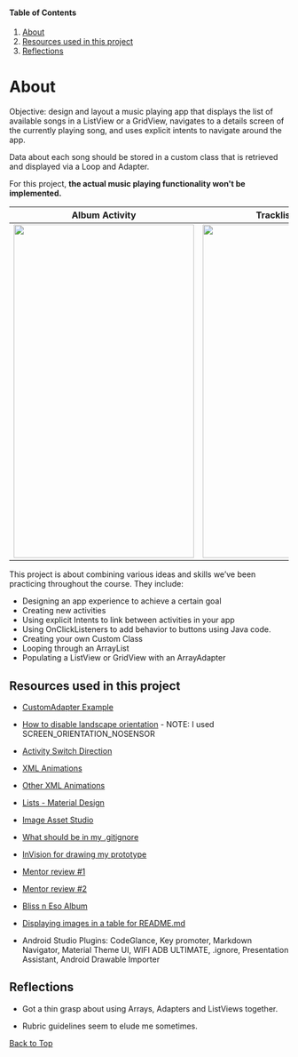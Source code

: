 #### Table of Contents
  1. [About](#about)
  2. [Resources used in this project](#resources-used-in-this-project)
  3. [Reflections](#reflections)

# About
  Objective: design and layout a music playing app that displays the list of available songs in a ListView or a GridView, navigates to a details screen of the currently playing song, and uses explicit intents to navigate around the app.

Data about each song should be stored in a custom class that is retrieved and displayed via a Loop and Adapter.

For this project, **the actual music playing functionality won't be implemented.**

Album Activity|Tracklist Activity|Now Playing Activity
:-------------------------:|:-------------------------:|:-------------------------:
<img src="https://i.imgur.com/MbKzkRx.jpg" width="325" height="600">  |  <img src="https://i.imgur.com/4WF1Dpv.jpg" width="325" height="600">  |  <img src="https://i.imgur.com/Rl6539B.jpg" width="325" height="600">

This project is about combining various ideas and skills we’ve been practicing throughout the course. They include:
* Designing an app experience to achieve a certain goal
* Creating new activities
* Using explicit Intents to link between activities in your app
* Using OnClickListeners to add behavior to buttons using Java code.
* Creating your own Custom Class
* Looping through an ArrayList
* Populating a ListView or GridView with an ArrayAdapter

## Resources used in this project

* [CustomAdapter Example](https://github.com/udacity/ud839_CustomAdapter_Example)

* [How to disable landscape orientation](https://stackoverflow.com/questions/6745797/how-to-set-entire-application-in-portrait-mode-only/9784269#9784269) - NOTE: I used SCREEN_ORIENTATION_NOSENSOR

* [Activity Switch Direction](https://stackoverflow.com/questions/5105126/android-activity-switch-direction/9747708#9747708)

* [XML Animations](https://stackoverflow.com/a/20188089/8651044)

* [Other XML Animations](https://www.androidhive.info/2013/06/android-working-with-xml-animations/)

* [Lists - Material Design](https://material.io/design/components/lists.html?utm_source=udacity&utm_medium=course&utm_campaign=android_basics#)

* [Image Asset Studio](https://developer.android.com/studio/write/image-asset-studio)

* [What should be in my .gitignore](https://stackoverflow.com/questions/16736856/what-should-be-in-my-gitignore-for-an-android-studio-project/17803964#17803964)

* [InVision for drawing my prototype](https://www.invisionapp.com/)

* [Mentor review #1](https://review.udacity.com/#!/reviews/1303073/shared)

* [Mentor review #2](https://review.udacity.com/#!/reviews/1305726/shared)

* [Bliss n Eso Album](https://en.wikipedia.org/wiki/Off_the_Grid_(Bliss_n_Eso_album)#Track_listing)

* [Displaying images in a table for README.md](https://stackoverflow.com/a/24320279/8651044)

* Android Studio Plugins: CodeGlance, Key promoter, Markdown Navigator, Material Theme UI, WIFI ADB ULTIMATE, .ignore, Presentation Assistant, Android Drawable Importer

## Reflections

* Got a thin grasp about using Arrays, Adapters and ListViews together.

* Rubric guidelines seem to elude me sometimes.

[Back to Top](#table-of-contents)
